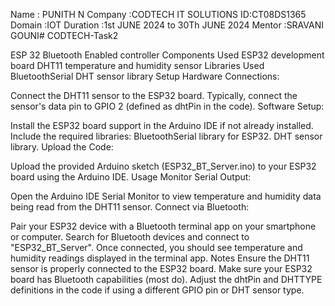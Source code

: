 Name : PUNITH N 
Company :CODTECH IT SOLUTIONS
ID:CT08DS1365 Domain :IOT 
Duration :1st JUNE 2024 to 30Th JUNE 2024
Mentor :SRAVANI GOUNI# CODTECH-Task2


ESP 32 Bluetooth Enabled controller 
Components Used
ESP32 development board
DHT11 temperature and humidity sensor
Libraries Used
BluetoothSerial
DHT sensor library
Setup
Hardware Connections:

Connect the DHT11 sensor to the ESP32 board. Typically, connect the sensor's data pin to GPIO 2 (defined as dhtPin in the code).
Software Setup:

Install the ESP32 board support in the Arduino IDE if not already installed.
Include the required libraries:
BluetoothSerial library for ESP32.
DHT sensor library.
Upload the Code:

Upload the provided Arduino sketch (ESP32_BT_Server.ino) to your ESP32 board using the Arduino IDE.
Usage
Monitor Serial Output:

Open the Arduino IDE Serial Monitor to view temperature and humidity data being read from the DHT11 sensor.
Connect via Bluetooth:

Pair your ESP32 device with a Bluetooth terminal app on your smartphone or computer.
Search for Bluetooth devices and connect to "ESP32_BT_Server".
Once connected, you should see temperature and humidity readings displayed in the terminal app.
Notes
Ensure the DHT11 sensor is properly connected to the ESP32 board.
Make sure your ESP32 board has Bluetooth capabilities (most do).
Adjust the dhtPin and DHTTYPE definitions in the code if using a different GPIO pin or DHT sensor type.
